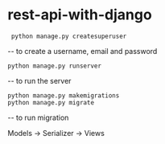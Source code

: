 # rest-api-with-django

```
 python manage.py createsuperuser
```

-- to create a username, email and password

```
python manage.py runserver
```

-- to run the server

```
python manage.py makemigrations
python manage.py migrate
```

-- to run migration

Models -> Serializer -> Views
